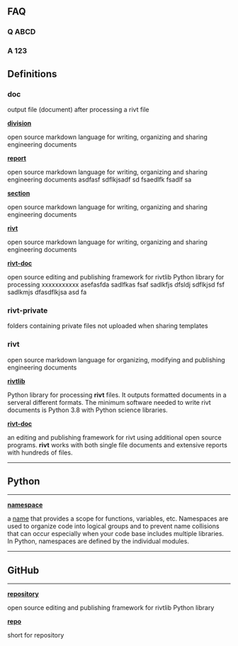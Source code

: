 ## FAQ

### **Q** ABCD

### **A** 123







## Definitions

### doc

  output file (document) after processing a rivt file

[**division**](/organize.md) 

  open source markdown language for writing, organizing and sharing engineering documents

[**report**](/organize.md) 

  open source markdown language for writing, organizing and sharing engineering documents asdfasf sdflkjsadf sd fsaedlfk fsadlf sa

[**section**](/organize.md) 

  open source markdown language for writing, organizing and sharing engineering documents

[**rivt**](/organize.md) 

  open source markdown language for writing, organizing and sharing engineering documents

[**rivt-doc**](/organize.md)

  open source editing and publishing framework for rivtlib Python library for processing xxxxxxxxxxx asefasfda sadlfkas fsaf sadlkfjs dfsldj sdflkjsd fsf sadlkmjs dfasdflkjsa asd fa 

### rivt-private

  folders containing private files not uploaded when sharing templates

### rivt

  open source markdown language for organizing, modifying and publishing
  engineering documents

[**rivtlib**](https://rivt-code.net) 

Python library for processing **rivt** files. It outputs formatted documents in
a serveral different formats. The minimum software needed to write rivt
documents is Python 3.8 with Python science libraries.

[**rivt-doc**](/organize.md) 

an editing and publishing framework for rivt using additional open source
programs. **rivt** works with both single file documents and extensive reports
with hundreds of files.

<hr>

## Python
<hr>

[**namespace**](/organize.md)

   a [name](https://en.wikipedia.org/wiki/Namespace) that provides a scope for
  functions, variables, etc. Namespaces are used to organize code into logical
  groups and to prevent name collisions that can occur especially when your
  code base includes multiple libraries. In Python, namespaces are defined by
  the individual modules.
  
<hr>

## GitHub
<hr>

[**repository**](/organize.md)

  open source editing and publishing framework for rivtlib Python library

[**repo**](/organize.md)

  short for repository
